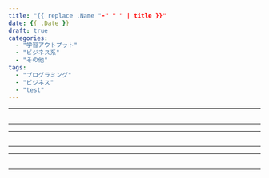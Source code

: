 ```yaml
---
title: "{{ replace .Name "-" " " | title }}"
date: {{ .Date }}
draft: true
categories:
  - "学習アウトプット"
  - "ビジネス系"
  - "その他"
tags:
  - "プログラミング"
  - "ビジネス"
  - "test"
---
```


<!--more-->


***
## 
***

***
## 
***

***
## 
***